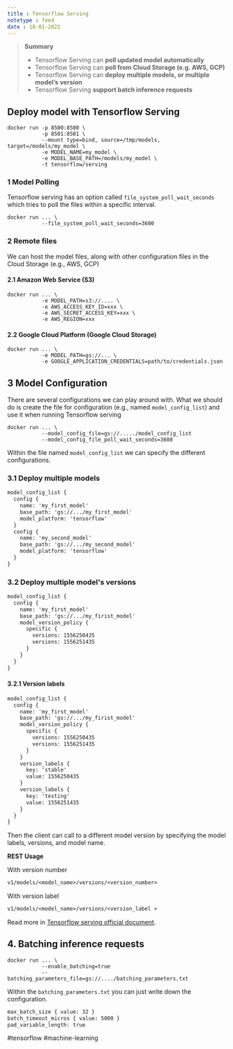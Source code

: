 ```yaml
---
title : Tensorflow Serving
notetype : feed
date : 18-01-2022
---
```



> **Summary**
> - Tensorflow Serving can **poll updated model automatically**
> - Tensorflow Serving can **poll from Cloud Storage (e.g. AWS, GCP)**
> - Tensorflow Serving can **deploy multiple models, or multiple model’s version**
> - Tensorflow Serving **support batch inference requests**




## Deploy model with Tensorflow Serving

```shell
docker run -p 8500:8500 \
           -p 8501:8501 \
           --mount type=bind, source=/tmp/models, target=/models/my_model \
           -e MODEL_NAME=my_model \
           -e MODEL_BASE_PATH=/models/my_model \
           -t tensorflow/serving
```

### 1 Model Polling


Tensorflow serving has an option called `file_system_poll_wait_seconds` which tries to poll the files within a specific interval.

```shell
docker run ... \
           --file_system_poll_wait_seconds=3600
```


### 2 Remote files

We can host the model files, along with other configuration files in the Cloud Storage (e.g., AWS, GCP)

#### 2.1 Amazon Web Service (S3)



```shell
docker run ... \
           -e MODEL_PATH=s3://.... \
           -e AWS_ACCESS_KEY_ID=xxx \
           -e AWS_SECRET_ACCESS_KEY=xxx \
           -e AWS_REGION=xxx
```


#### 2.2 Google Cloud Platform (Google Cloud Storage)


```shell
docker run ... \
           -e MODEL_PATH=gs://... \
           -e GOOGLE_APPLICATION_CREDENTIALS=path/to/credentials.json
```


## 3 Model Configuration

There are several configurations we can play around with. What we should do is create the file for configuration (e.g., named `model_config_list`) and use it when running Tensorflow serving

```shell
docker run ... \
           --model_config_file=gs://...../model_config_list
           --model_config_file_poll_wait_seconds=3600
```


Within the file named `model_config_list` we can specify the different configurations.


### 3.1 Deploy multiple models


```txt
model_config_list {
  config {
    name: 'my_first_model'
    base_path: 'gs://.../my_first_model'
    model_platform: 'tensorflow'
  }
  config {
    name: 'my_second_model'
    base_path: 'gs://.../my_second_model'
    model_platform: 'tensorflow'
  }
}
```


### 3.2 Deploy multiple model's versions


```txt
model_config_list {
  config {
    name: 'my_first_model'
    base_path: 'gs://.../my_firist_model'
    model_version_policy {
      specific {
        versions: 1556250435
        versions: 1556251435
      }
    }
  }
}
```

#### 3.2.1 Version labels

```txt
model_config_list {
  config {
    name: 'my_first_model'
    base_path: 'gs://.../my_firist_model'
    model_version_policy {
      specific {
        versions: 1556250435
        versions: 1556251435
      }
    }
    version_labels {
      key: 'stable'
      value: 1556250435
    }
    version_labels {
      key: 'testing'
      value: 1556251435
    }
  }
}
```

Then the client can call to a different model version by specifying the model labels, versions, and model name.

**REST Usage**

With version number

```txt
v1/models/<model_name>/versions/<version_number>
```

With version label

```txt
v1/models/<model_name>/versions/<version_label >
```

Read more in [Tensorflow serving official document](https://www.tensorflow.org/tfx/serving/serving_config#model_server_configuration).


## 4. Batching inference requests


```shell
docker run ... \
           --enable_batching=true
           --batching_parameters_file=gs://..../batching_parameters.txt
```


Within the `batching_parameters.txt` you can just write down the configuration.


```txt
max_batch_size { value: 32 }
batch_timeout_micros { value: 5000 }
pad_variable_length: true

```


#tensorflow #machine-learning
